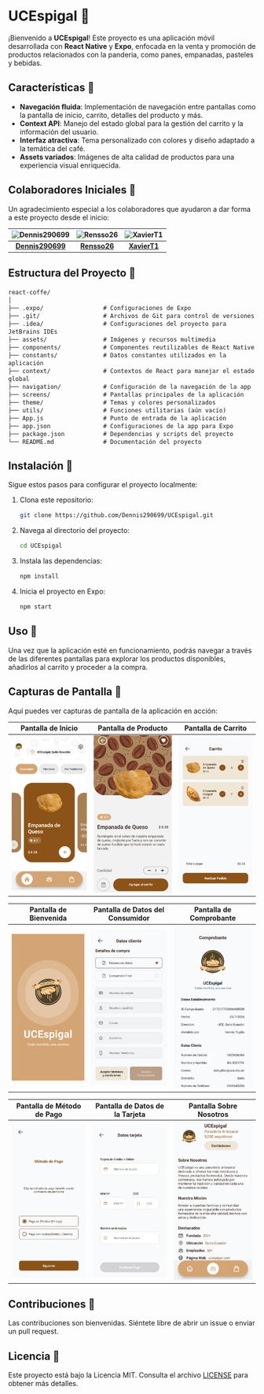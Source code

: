 # UCEspigal 🥐

¡Bienvenido a **UCEspigal**! Este proyecto es una aplicación móvil desarrollada con **React Native** y **Expo**, enfocada en la venta y promoción de productos relacionados con la panderia, como panes, empanadas, pasteles y bebidas.

## Características 🚀

- **Navegación fluida**: Implementación de navegación entre pantallas como la pantalla de inicio, carrito, detalles del producto y más.
- **Context API**: Manejo del estado global para la gestión del carrito y la información del usuario.
- **Interfaz atractiva**: Tema personalizado con colores y diseño adaptado a la temática del café.
- **Assets variados**: Imágenes de alta calidad de productos para una experiencia visual enriquecida.

## Colaboradores Iniciales 👥

Un agradecimiento especial a los colaboradores que ayudaron a dar forma a este proyecto desde el inicio:

| ![Dennis290699](https://github.com/Dennis290699.png) | ![Rensso26](https://github.com/Rensso26.png) | ![XavierT1](https://github.com/XavierT1.png) |
|:-------------------------------------------------:|:-------------------------------------------------:|:-------------------------------------------------:|
| **[Dennis290699](https://github.com/Dennis290699)**   | **[Rensso26](https://github.com/Rensso26)**   | **[XavierT1](https://github.com/XavierT1)**   |

## Estructura del Proyecto 📁

```
react-coffe/
│
├── .expo/                 # Configuraciones de Expo
├── .git/                  # Archivos de Git para control de versiones
├── .idea/                 # Configuraciones del proyecto para JetBrains IDEs
├── assets/                # Imágenes y recursos multimedia
├── components/            # Componentes reutilizables de React Native
├── constants/             # Datos constantes utilizados en la aplicación
├── context/               # Contextos de React para manejar el estado global
├── navigation/            # Configuración de la navegación de la app
├── screens/               # Pantallas principales de la aplicación
├── theme/                 # Temas y colores personalizados
├── utils/                 # Funciones utilitarias (aún vacío)
├── App.js                 # Punto de entrada de la aplicación
├── app.json               # Configuraciones de la app para Expo
├── package.json           # Dependencias y scripts del proyecto
└── README.md              # Documentación del proyecto
```

## Instalación 🔧

Sigue estos pasos para configurar el proyecto localmente:

1. Clona este repositorio:

   ```bash
   git clone https://github.com/Dennis290699/UCEspigal.git
   ```

2. Navega al directorio del proyecto:

   ```bash
   cd UCEspigal
   ```

3. Instala las dependencias:

   ```bash
   npm install
   ```

4. Inicia el proyecto en Expo:

   ```bash
   npm start
   ```

## Uso 📱

Una vez que la aplicación esté en funcionamiento, podrás navegar a través de las diferentes pantallas para explorar los productos disponibles, añadirlos al carrito y proceder a la compra.

## Capturas de Pantalla 📸

Aquí puedes ver capturas de pantalla de la aplicación en acción:

| Pantalla de Inicio | Pantalla de Producto | Pantalla de Carrito |
|--------------------|----------------------|---------------------|
| ![Home](./assets/screenshots/HomeScreen.png) | ![Product](./assets/screenshots/ProductScreen.png) | ![Cart](./assets/screenshots/CartScreen.png) |

| Pantalla de Bienvenida | Pantalla de Datos del Consumidor | Pantalla de Comprobante |
|------------------------|----------------------------------|-------------------------|
| ![Welcome](./assets/screenshots/WelcomeScreen.png) | ![Consumer Data](./assets/screenshots/ConsumerDataScreen.png) | ![Comprobante](./assets/screenshots/ComprobanteScreen.png) |

| Pantalla de Método de Pago | Pantalla de Datos de la Tarjeta | Pantalla Sobre Nosotros |
|----------------------------|---------------------------------|-------------------------|
| ![Pay Method](./assets/screenshots/PayMethodScreen.png) | ![Card Data](./assets/screenshots/CardDataScreen.png) | ![About Us](./assets/screenshots/AboutUsScreen.png) |

## Contribuciones 🤝

Las contribuciones son bienvenidas. Siéntete libre de abrir un issue o enviar un pull request.

## Licencia 📄

Este proyecto está bajo la Licencia MIT. Consulta el archivo [LICENSE](LICENSE.md) para obtener más detalles.
